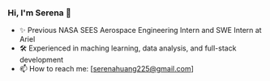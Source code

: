 ### Hi, I'm Serena 👋

- ✨ Previous NASA SEES Aerospace Engineering Intern and SWE Intern at Ariel
- 🛠️ Experienced in maching learning, data analysis, and full-stack development
- 📫 How to reach me: [serenahuang225@gmail.com]

<!--
**serenahuang225/serenahuang225** is a ✨ _special_ ✨ repository because its `README.md` (this file) appears on your GitHub profile.

Here are some ideas to get you started:

- 🔭 I’m currently working on ...
- 🌱 I’m currently learning ...
- 👯 I’m looking to collaborate on ...
- 🤔 I’m looking for help with ...
- 💬 Ask me about ...
- 📫 How to reach me: [serenahuang225@gmail.com]
- 😄 Pronouns: ...
- ⚡ Fun fact: ...
-->
